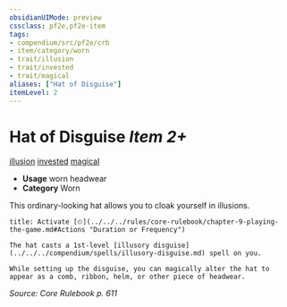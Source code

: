 ```yaml
---
obsidianUIMode: preview
cssclass: pf2e,pf2e-item
tags:
- compendium/src/pf2e/crb
- item/category/worn
- trait/illusion
- trait/invested
- trait/magical
aliases: ["Hat of Disguise"]
itemLevel: 2
---
```

# Hat of Disguise *Item 2+*  
[illusion](../../../rules/traits/illusion.md)  [invested](../../../rules/traits/invested.md)  [magical](../../../rules/traits/magical.md)  

- **Usage** worn headwear
- **Category** Worn

This ordinary-looking hat allows you to cloak yourself in illusions.

```ad-embed-ability
title: Activate [⏲](../../../rules/core-rulebook/chapter-9-playing-the-game.md#Actions "Duration or Frequency")

The hat casts a 1st-level [illusory disguise](../../../compendium/spells/illusory-disguise.md) spell on you.

While setting up the disguise, you can magically alter the hat to appear as a comb, ribbon, helm, or other piece of headwear.
```

*Source: Core Rulebook p. 611*
